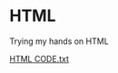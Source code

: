 # HTML
Trying my hands on HTML


[HTML CODE.txt](https://github.com/Kundan1804/HTML/files/7303356/HTML.CODE.txt)
